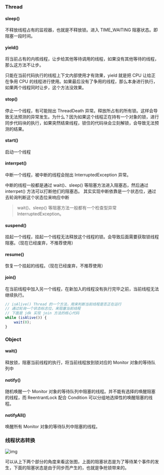 ### **Thread**

#### **sleep()** 

不释放线程占有的监视器，也就是不释放锁。进入 TIME_WAITING 阻塞状态。即阻塞一段时间。

#### **yield()**

将当前占有的内核线程，让步给其他等待调用的线程，如果没有其他等待的线程，那么这方法不让步。

只能在当前代码执行的线程上下文内部使用才有效果，yield 就是把 CPU 让给正在争用 CPU 的线程进行使用。如果最后没有了争用的线程，那么本身进行执行，如果两个线程同时让步，这个方法没效果。

#### **stop()**

停止一个线程，有可能抛出 ThreadDeath 异常。释放所占有的所有锁。这样会导致无法预测的异常发生。为什么？因为如果这个线程正在持有一个对象的锁，进行同步代码块的执行，如果突然结束线程，锁住的代码块会立刻解锁，会导致无法预测的结果。

#### **start()**

启动一个线程

#### **interrpet()**

中断一个线程，被中断的线程会抛出 InterruptedException 异常。

中断的线程一般都是通过 wait()、sleep() 等阻塞方法进入阻塞态，然后通过 interrpet() 方法可以打断他们的阻塞态。 其实实现中断依靠是一个状态位，通过去轮询判断这个状态位来响应中断

> wait()、sleep() 等阻塞方法一般都有一个检查型异常 InterruptedException。

#### **suspend()**

挂起一个线程，挂起一个线程无法释放这个线程的锁。会导致后面需要获取锁线程阻塞。（现在已经废弃，不推荐使用）

#### **resume()**

恢复一个挂起的线程。（现在已经废弃，不推荐使用）

#### **join()**

在当前线程中加入另一个线程，在新加入的线程没有执行完毕之前，当前线程无法继续执行。

```javascript
// isAlive() Thread 的一个方法，用来判断当前线程是否正在运行
// 通过轮询一个状态标志位，来阻塞当前线程
// 下面是 jdk 实现 join 方法的核心代码
while (isAlive()) {
    wait(0);
}
```

### **Object**

#### **wait()**

释放锁，阻塞当前线程的执行，将当前线程放到锁对应的 Monitor 对象的等待队列中

#### **notify()**

随机唤醒一个 Monitor 对象的等待队列中阻塞的线程。并不能有选择的唤醒阻塞的线程，而 ReentrantLock 配合 Condition 可以分组地选择性的唤醒阻塞的线程。

#### **notifyAll()**

唤醒所有 Monitor 对象的等待队列中阻塞的线程。

### **线程状态转换**

![img](https://ask.qcloudimg.com/http-save/yehe-2247617/em46fsgj3t.jpeg?imageView2/2/w/1620)

可以从上下两个部分的角度来看这张图，上面的阻塞状态是为了等待某个事件的发生，下面的阻塞状态是由于同步而产生的，也就是争抢锁带来的。